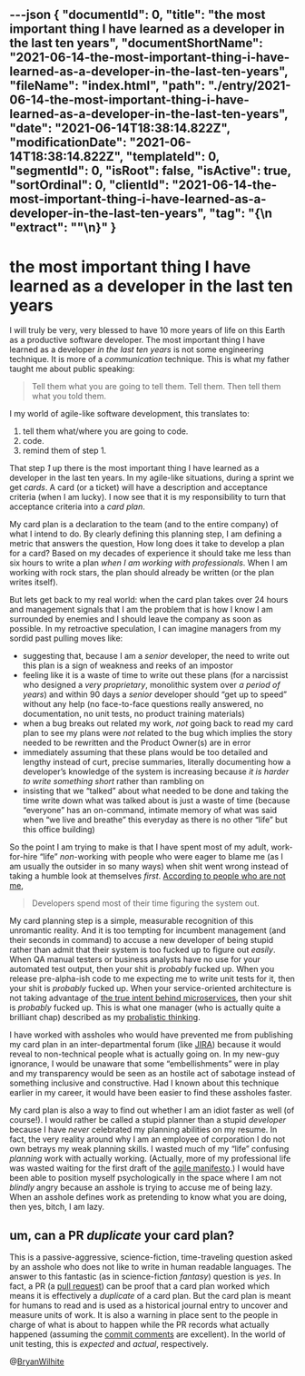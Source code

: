 ---json
{
  "documentId": 0,
  "title": "the most important thing I have learned as a developer in the last ten years",
  "documentShortName": "2021-06-14-the-most-important-thing-i-have-learned-as-a-developer-in-the-last-ten-years",
  "fileName": "index.html",
  "path": "./entry/2021-06-14-the-most-important-thing-i-have-learned-as-a-developer-in-the-last-ten-years",
  "date": "2021-06-14T18:38:14.822Z",
  "modificationDate": "2021-06-14T18:38:14.822Z",
  "templateId": 0,
  "segmentId": 0,
  "isRoot": false,
  "isActive": true,
  "sortOrdinal": 0,
  "clientId": "2021-06-14-the-most-important-thing-i-have-learned-as-a-developer-in-the-last-ten-years",
  "tag": "{\n  \"extract\": \"\"\n}"
}
---

# the most important thing I have learned as a developer in the last ten years

I will truly be very, very blessed to have 10 more years of life on this Earth as a productive software developer. The most important thing I have learned as a developer _in the last ten years_ is not some engineering technique. It is more of a _communication_ technique. This is what my father taught me about public speaking:

>Tell them what you are going to tell them. Tell them. Then tell them what you told them.

I my world of agile-like software development, this translates to:

1. tell them what/where you are going to code.
2. code.
3. remind them of step 1.

That step _1_ up there is the most important thing I have learned as a developer in the last ten years. In my agile-like situations, during a sprint we get _cards_. A card (or a ticket) will have a description and acceptance criteria (when I am lucky). I now see that it is my responsibility to turn that acceptance criteria into a _card plan_.

My card plan is a declaration to the team (and to the entire company) of what I intend to do. By clearly defining this planning step, I am defining a metric that answers the question, How long does it take to develop a plan for a card? Based on my decades of experience it should take me less than six hours to write a plan _when I am working with professionals_. When I am working with rock stars, the plan should already be written (or the plan writes itself).

But lets get back to my real world: when the card plan takes over 24 hours and management signals that I am the problem that is how I know I am surrounded by enemies and I should leave the company as soon as possible. In my retroactive speculation, I can imagine managers from my sordid past pulling moves like:

- suggesting that, because I am a _senior_ developer, the need to write out this plan is a sign of weakness and reeks of an impostor
- feeling like it is a waste of time to write out these plans (for a narcissist who designed a _very proprietary_, monolithic system over _a period of years_) and within 90 days a _senior_ developer should “get up to speed” without any help (no face-to-face questions really answered, no documentation, no unit tests, no product training materials)
- when a bug breaks out related my work, _not_ going back to read my card plan to see my plans were _not_ related to the bug which implies the story needed to be rewritten and the Product Owner(s) are in error
- immediately assuming that these plans would be too detailed and lengthy instead of curt, precise summaries, literally documenting how a developer’s knowledge of the system is increasing because _it is harder to write something short_ rather than rambling on
- insisting that we “talked” about what needed to be done and taking the time write down what was talked about is just a waste of time (because “everyone” has an on-command, intimate memory of what was said when “we live and breathe” this everyday as there is no other “life” but this office building)

So the point I am trying to make is that I have spent most of my adult, work-for-hire “life” _non_-working with people who were eager to blame me (as I am usually the outsider in so many ways) when shit went wrong instead of taking a humble look at themselves _first_. [According to people who are not me](https://blog.feenk.com/developers-spend-most-of-their-time-figuri-7aj1ocjhe765vvlln8qqbuhto/),

> Developers spend most of their time figuring the system out.

My card planning step is a simple, measurable recognition of this unromantic reality. And it is too tempting for incumbent management (and their seconds in command) to accuse a new developer of being stupid rather than admit that their system is too fucked up to figure out _easily_. When QA manual testers or business analysts have no use for your automated test output, then your shit is _probably_ fucked up. When you release pre-alpha-ish code to me expecting me to write unit tests for it, then your shit is _probably_ fucked up. When your service-oriented architecture is not taking advantage of [the true intent behind microservices](https://www.youtube.com/watch?v=zzMLg3Ys5vI), then your shit is _probably_ fucked up. This is what one manager (who is actually quite a brilliant chap) described as my [probalistic thinking](https://en.wikipedia.org/wiki/Probabilistic_logic).

I have worked with assholes who would have prevented me from publishing my card plan in an inter-departmental forum (like [JIRA](https://en.wikipedia.org/wiki/Jira_(software))) because it would reveal to non-technical people what is actually going on. In my new-guy ignorance, I would be unaware that some “embellishments” were in play and my transparency would be seen as an hostile act of sabotage instead of something inclusive and constructive. Had I known about this technique earlier in my career, it would have been easier to find these assholes faster.

My card plan is also a way to find out whether I am an idiot faster as well (of course!). I would rather be called a stupid planner than a stupid _developer_ because I have _never_ celebrated my planning abilities on my resume. In fact, the very reality around why I am an employee of corporation I do not own betrays my weak planning skills. I wasted much of my “life” confusing _planning_ work with actually working. (Actually, more of my professional life was wasted waiting for the first draft of the [agile manifesto](https://en.wikipedia.org/wiki/Agile_software_development#The_Agile_Manifesto).) I would have been able to position myself psychologically in the space where I am not _blindly_ angry because an asshole is trying to accuse me of being lazy. When an asshole defines work as pretending to know what you are doing, then yes, bitch, I am lazy.

## um, can a PR _duplicate_ your card plan?

This is a passive-aggressive, science-fiction, time-traveling question asked by an asshole who does not like to write in human readable languages. The answer to this fantastic (as in science-fiction _fantasy_) question is _yes_. In fact, a PR (a [pull request](https://de.wikipedia.org/wiki/Pull_Request)) can be proof that a card plan worked which means it is effectively a _duplicate_ of a card plan. But the card plan is meant for humans to read and is used as a historical journal entry to uncover and measure units of work. It is also a warning in place sent to the people in charge of what is about to happen while the PR records what actually happened (assuming the [commit comments](https://chris.beams.io/posts/git-commit/) are excellent). In the world of unit testing, this is _expected_ and _actual_, respectively.

@[BryanWilhite](https://twitter.com/BryanWilhite)
